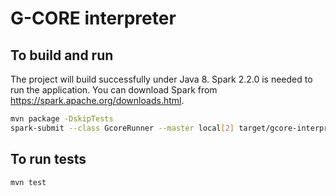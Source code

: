 # G-CORE interpreter

## To build and run
The project will build successfully under Java 8. Spark 2.2.0 is needed to run
the application. You can download Spark from https://spark.apache.org/downloads.html.

```bash
mvn package -DskipTests
spark-submit --class GcoreRunner --master local[2] target/gcore-interpreter-1.0-SNAPSHOT-jar-with-dependencies.jar
```

## To run tests

```bash
mvn test
```
